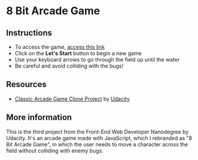 # 8 Bit Arcade Game

## Instructions
* To access the game, [access this link](https://txago.github.io/8bit-arcade-game/)
* Click on the **Let's Start** button to begin a new game
* Use your keyboard arrows to go through the field up until the water
* Be careful and avoid colliding with the bugs!

## Resources
* [Classic Arcade Game Clone Project](https://github.com/udacity/frontend-nanodegree-arcade-game) by [Udacity](https://github.com/udacity)

## More information
This is the third project from the Front-End Web Developer Nanodegree by Udacity. It's an arcade game made with JavaScript, which I rebranded as "8 Bit Arcade Game", in which the user needs to move a character across the field without colliding with enemy bugs.
